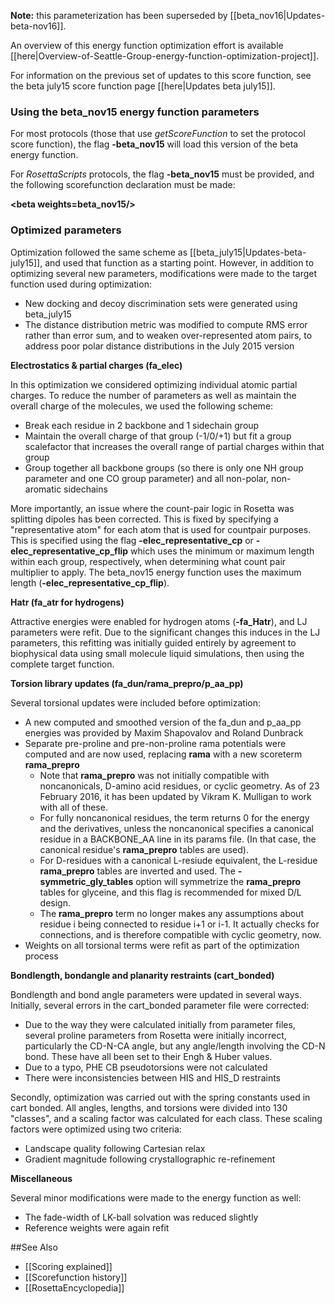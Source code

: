 **Note:** this parameterization has been superseded by [[beta_nov16|Updates-beta-nov16]].

An overview of this energy function optimization effort is available [[here|Overview-of-Seattle-Group-energy-function-optimization-project]].

For information on the previous set of updates to this score function, see the beta july15 score function page [[here|Updates beta july15]].

### Using the beta_nov15 energy function parameters

For most protocols (those that use _getScoreFunction_ to set the protocol score function), the flag **-beta_nov15** will load this version of the beta energy function.

For _RosettaScripts_ protocols, the flag **-beta_nov15** must be provided, and the following scorefunction declaration must be made:

**\<beta weights=beta_nov15/\>**

### Optimized parameters 

Optimization followed the same scheme as [[beta_july15|Updates-beta-july15]], and used that function as a starting point.  However, in addition to optimizing several new parameters, modifications were made to the target function used during optimization:

* New docking and decoy discrimination sets were generated using beta_july15
* The distance distribution metric was modified to compute RMS error rather than error sum, and to weaken over-represented atom pairs, to address poor polar distance distributions in the July 2015 version

**Electrostatics & partial charges (fa_elec)**

In this optimization we considered optimizing individual atomic partial charges.  To reduce the number of parameters as well as maintain the overall charge of the molecules, we used the following scheme:
* Break each residue in 2 backbone and 1 sidechain group
* Maintain the overall charge of that group (-1/0/+1) but fit a group scalefactor that increases the overall range of partial charges within that group
* Group together all backbone groups (so there is only one NH group parameter and one CO group parameter) and all non-polar, non-aromatic sidechains

More importantly, an issue where the count-pair logic in Rosetta was splitting dipoles has been corrected.  This is fixed by specifying a "representative atom" for each atom that is used for countpair purposes.  This is specified using the flag **-elec_representative_cp** or **-elec_representative_cp_flip** which uses the minimum or maximum length within each group, respectively, when determining what count pair multiplier to apply.  The beta_nov15 energy function uses the maximum length (**-elec_representative_cp_flip**).

**Hatr (fa_atr for hydrogens)**

Attractive energies were enabled for hydrogen atoms (**-fa_Hatr**), and LJ parameters were refit.  Due to the significant changes this induces in the LJ parameters, this refitting was initially guided entirely by agreement to biophysical data using small molecule liquid simulations, then using the complete target function.

**Torsion library updates (fa_dun/rama_prepro/p_aa_pp)**

Several torsional updates were included before optimization:
* A new computed and smoothed version of the fa_dun and p_aa_pp energies was provided by Maxim Shapovalov and Roland Dunbrack
* Separate pre-proline and pre-non-proline rama potentials were computed and are now used, replacing **rama** with a new scoreterm **rama_prepro**
     * Note that **rama_prepro** was not initially compatible with noncanonicals, D-amino acid residues, or cyclic geometry.  As of 23 February 2016, it has been updated by Vikram K. Mulligan to work with all of these.
     * For fully noncanonical residues, the term returns 0 for the energy and the derivatives, unless the noncanonical specifies a canonical residue in a BACKBONE_AA line in its params file.  (In that case, the canonical residue's **rama_prepro** tables are used).
     * For D-residues with a canonical L-resiude equivalent, the L-residue **rama_prepro** tables are inverted and used.  The **-symmetric_gly_tables** option will symmetrize the **rama_prepro** tables for glyceine, and this flag is recommended for mixed D/L design.
     * The **rama_prepro** term no longer makes any assumptions about residue i being connected to residue i+1 or i-1.  It actually checks for connections, and is therefore compatible with cyclic geometry, now.
* Weights on all torsional terms were refit as part of the optimization process

**Bondlength, bondangle and planarity restraints (cart_bonded)**

Bondlength and bond angle parameters were updated in several ways.  Initially, several errors in the cart_bonded parameter file were corrected:

* Due to the way they were calculated initially from parameter files, several proline parameters from Rosetta were initially incorrect, particularly the CD-N-CA angle, but any angle/length involving the CD-N bond.  These have all been set to their Engh & Huber values.
* Due to a typo, PHE CB pseudotorsions were not calculated
* There were inconsistencies between HIS and HIS_D restraints

Secondly, optimization was carried out with the spring constants used in cart bonded.  All angles, lengths, and torsions were divided into 130 "classes", and a scaling factor was calculated for each class.  These scaling factors were optimized using two criteria:

* Landscape quality following Cartesian relax
* Gradient magnitude following crystallographic re-refinement

**Miscellaneous**

Several minor modifications were made to the energy function as well:

* The fade-width of LK-ball solvation was reduced slightly
* Reference weights were again refit

##See Also

* [[Scoring explained]]
* [[Scorefunction history]]
* [[RosettaEncyclopedia]]